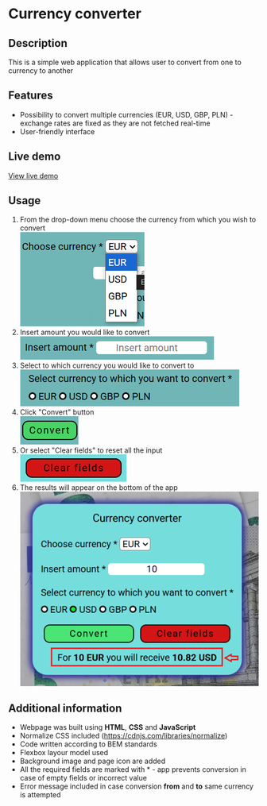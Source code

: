 # Currency converter

## Description
This is a simple web application that allows user to convert from one to currency to another

## Features
- Possibility to convert multiple currencies (EUR, USD, GBP, PLN) - exchange rates are fixed as they are not fetched real-time 
- User-friendly interface

## Live demo
[View live demo](https://patkolino.github.io/CurrencyExchange/)

## Usage
1. From the drop-down menu choose the currency from which you wish to convert <div>!["From" currency drop down menu](images/fromcurrency.png)</div>
2. Insert amount you would like to convert <div>![Input field to insert amount you want to convert](images/amount.png)</div>
3. Select to which currency you would like to convert to <div>
![Option to select desired currency](images/tocurrency.png)</div>
4. Click "Convert" button <div>![Conver button](images/convertbutton.png)</div>
5. Or select "Clear fields" to reset all the input <div>![Clear button](images/clear.png)</div>
6. The results will appear on the bottom of the app <div>![Result](images/results.png)</div>

## Additional information
- Webpage was built using **HTML**, **CSS** and **JavaScript**
- Normalize CSS included (https://cdnjs.com/libraries/normalize) 
- Code written according to BEM standards
- Flexbox layour model used
- Background image and page icon are added
- All the required fields are marked with * - app prevents conversion in case of empty fields or incorrect value
- Error message included in case conversion **from** and **to** same currency is attempted

